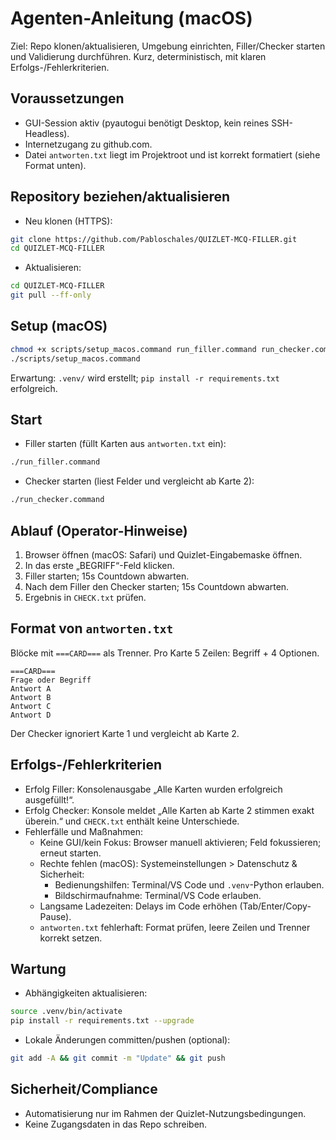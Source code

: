 # Agenten-Anleitung (macOS)

Ziel: Repo klonen/aktualisieren, Umgebung einrichten, Filler/Checker starten und Validierung durchführen. Kurz, deterministisch, mit klaren Erfolgs-/Fehlerkriterien.

## Voraussetzungen

- GUI-Session aktiv (pyautogui benötigt Desktop, kein reines SSH-Headless).
- Internetzugang zu github.com.
- Datei `antworten.txt` liegt im Projektroot und ist korrekt formatiert (siehe Format unten).

## Repository beziehen/aktualisieren

- Neu klonen (HTTPS):

```bash
git clone https://github.com/Pabloschales/QUIZLET-MCQ-FILLER.git
cd QUIZLET-MCQ-FILLER
```

- Aktualisieren:

```bash
cd QUIZLET-MCQ-FILLER
git pull --ff-only
```

## Setup (macOS)

```bash
chmod +x scripts/setup_macos.command run_filler.command run_checker.command
./scripts/setup_macos.command
```

Erwartung: `.venv/` wird erstellt; `pip install -r requirements.txt` erfolgreich.

## Start

- Filler starten (füllt Karten aus `antworten.txt` ein):

```bash
./run_filler.command
```

- Checker starten (liest Felder und vergleicht ab Karte 2):

```bash
./run_checker.command
```

## Ablauf (Operator-Hinweise)

1) Browser öffnen (macOS: Safari) und Quizlet-Eingabemaske öffnen.
2) In das erste „BEGRIFF“-Feld klicken.
3) Filler starten; 15s Countdown abwarten.
4) Nach dem Filler den Checker starten; 15s Countdown abwarten.
5) Ergebnis in `CHECK.txt` prüfen.

## Format von `antworten.txt`

Blöcke mit `===CARD===` als Trenner. Pro Karte 5 Zeilen: Begriff + 4 Optionen.

```text
===CARD===
Frage oder Begriff
Antwort A
Antwort B
Antwort C
Antwort D
```

Der Checker ignoriert Karte 1 und vergleicht ab Karte 2.

## Erfolgs-/Fehlerkriterien

- Erfolg Filler: Konsolenausgabe „Alle Karten wurden erfolgreich ausgefüllt!“.
- Erfolg Checker: Konsole meldet „Alle Karten ab Karte 2 stimmen exakt überein.“ und `CHECK.txt` enthält keine Unterschiede.
- Fehlerfälle und Maßnahmen:
  - Keine GUI/kein Fokus: Browser manuell aktivieren; Feld fokussieren; erneut starten.
  - Rechte fehlen (macOS): Systemeinstellungen > Datenschutz & Sicherheit:
    - Bedienungshilfen: Terminal/VS Code und `.venv`-Python erlauben.
    - Bildschirmaufnahme: Terminal/VS Code erlauben.
  - Langsame Ladezeiten: Delays im Code erhöhen (Tab/Enter/Copy-Pause).
  - `antworten.txt` fehlerhaft: Format prüfen, leere Zeilen und Trenner korrekt setzen.

## Wartung

- Abhängigkeiten aktualisieren:

```bash
source .venv/bin/activate
pip install -r requirements.txt --upgrade
```

- Lokale Änderungen committen/pushen (optional):

```bash
git add -A && git commit -m "Update" && git push
```

## Sicherheit/Compliance

- Automatisierung nur im Rahmen der Quizlet-Nutzungsbedingungen.
- Keine Zugangsdaten in das Repo schreiben.
